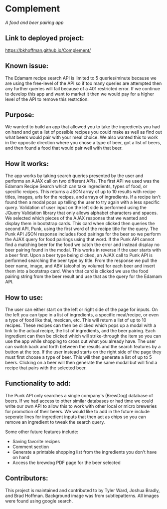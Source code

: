 # Complement
*A food and beer pairing app*

## Link to deployed project:
https://bkhoffman.github.io/Complement/

## Known issue:
The Edamam recipe search API is limited to 5 queries/minute because we are using the free-level of the API so if too many queries are attempted then any further queries will fail because of a 401 restricted error. If we continue to develop this app and want to market it then we would pay for a higher level of the API to remove this restrction.

## Purpose:
We wanted to build an app that allowed you to take the ingredients you had on hand and get a list of possible recipes you could make as well as find out what beers would pair with your meal choice. We also wanted this to work in the opposite direction where you chose a type of beer, got a list of beers, and then found a food that would pair well with that beer. 

## How it works:
The app works by taking search queries presented by the user and performs an AJAX call on two different APIs. The first API we used was the Edamam Recipe Search which can take ingredients, types of food, or specific recipes. This returns a JSON array of up to 10 results with recipe titles, images, urls for the recipes, and arrays of ingredients. If a recipe isn't found then a modal pops up telling the user to try again with a less specific query. Validation of user input on the left side is performed using the JQuery Validation library that only allows alphabet characters and spaces. We selected which pieces of the AJAX response that we wanted and display them in bootstrap cards. This card when clicked then queries the second API, Punk, using the first word of the recipe title for the query. The Punk API JSON response includes food pairings for the beer so we perform the AJAX query for food pairings using that word. If the Punk API cannot find a matching beer for the food we catch the error and instead display no beer pairing found in the modal. This works in reverse if the user starts with a beer first. Upon a beer type being clicked, an AJAX call to Punk API is performed searching the beer type by title. From the response we pull the beer name, image, and ABV (alcohol by volume) for each beer and insert them into a bootstrap card. When that card is clicked we use the food pairing string from the beer result and use that as the query for the Edamam API.


## How to use:
The user can either start on the left or right side of the page for inputs. On the left you can type in a list of ingredients, a specific meal/recipe, or even a type of food like thai, mexican, etc. This will return a list of up to 10 recipes. These recipes can then be clicked which pops up a modal with a link to the actual recipe, the list of ingredients, and the beer pairing. Each ingredient can then be clicked which will strike-through the item so you can use the app while shopping to cross out what you already have. The user can switch back and forth between the results and the search features by a button at the top. If the user instead starts on the right side of the page they must first choose a type of beer. This will then generate a list of up to 5 beers. Clicking on a beer will then generate the same modal but will find a recipe that pairs with the selected beer.


## Functionality to add:
The Punk API only searches a single company's (BrewDog) database of beers. If we had access to other similar databases or had time we could write our own API to allow this to work with other local or micro breweries for promotion of their beers. We would like to add in the future include seperate lines for ingredient inputs that then act as chips so you can remove an ingredient to tweak the search query. 

Some other future features include:
* Saving favorite recipes
* Comment section
* Generate a printable shopping list from the ingredients you don't have on hand
* Access the brewdog PDF page for the beer selected


## Contributors:
This project is maintained and contributed to by Tyler Ward, Joshua Bradly, and Brad Hoffman. Background image was from subtlepatterns. All images were found using google search.
